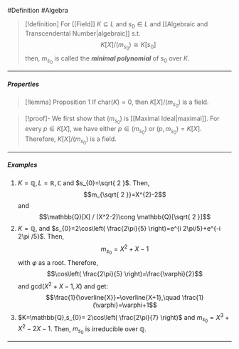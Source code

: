 #Definition #Algebra

> [!definition]
> For [[Field]] $K\subseteq L$ and $s_{0}\in L$ and [[Algebraic and Transcendental Number|algebraic]] s.t. $$K[X] / (m_{s_{0}})\cong K[s_{0}]$$then, $m_{s_{0}}$ is called the ***minimal polynomial*** of $s_{0}$ over $K$.
---
##### Properties
> [!lemma] Proposition 1
> If $\text{char}(K)=0$, then $K[X] / (m_{s_{0}})$ is a field.

> [!proof]-
> We first show that $(m_{s_{0}})$ is [[Maximal Ideal|maximal]]. For every $p\in K[X]$, we have either $p\in (m_{s_{0}})$ or $(p,m_{s_{0}})=K[X]$. Therefore, $K[X] / (m_{s_{0}})$ is a field.
---
##### Examples
1. $K=\mathbb{Q}, L=\mathbb{R},\mathbb{C}$ and $s_{0}=\sqrt{ 2 }$. Then, $$m_{\sqrt{ 2 }}=X^{2}-2$$and $$\mathbb{Q}[X] / (X^2-2)\cong \mathbb{Q}[\sqrt{ 2 }]$$
2. $K=\mathbb{Q},$ and $s_{0}=2\cos\left( \frac{2\pi}{5} \right)=e^{i 2\pi/5}+e^{-i 2\pi /5}$. Then, $$m_{s_{0}}=X^{2}+X-1$$with $\varphi$ as a root. Therefore, $$\cos\left( \frac{2\pi}{5} \right)=\frac{\varphi}{2}$$and $\text{gcd}(X^2+X-1,X)$ and get: $$\frac{1}{\overline{X}}=\overline{X+1},\quad \frac{1}{\varphi}=\varphi+1$$
3. $K=\mathbb{Q},s_{0}= 2\cos\left( \frac{2\pi}{7} \right)$ and $m_{s_{0}}=X^3+X^{2}-2X-1$. Then, $m_{s_{0}}$ is irreducible over $\mathbb{Q}$.
---
$$$$